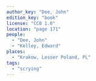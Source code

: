 ```yaml
---
author_key: "Dee, John"
edition_key: "book"
license: "CC0 1.0"
location: "page 171"
people:
  - "Dee, John"
  - "Kelley, Edward"
places:
  - "Krakow, Lesser Poland, PL"
tags:
  - "scrying"
---
```

